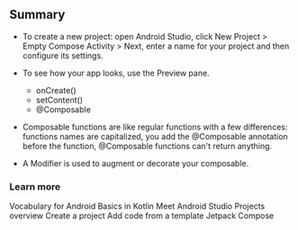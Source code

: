 ## Summary

- To create a new project: open Android Studio, click New Project > Empty Compose Activity > Next, enter a name for your project and then configure its settings.
- To see how your app looks, use the Preview pane.

  - onCreate()
  - setContent()
  - @Composable

- Composable functions are like regular functions with a few differences: functions names are capitalized, you add the @Composable annotation before the function, @Composable functions can't return anything.
- A Modifier is used to augment or decorate your composable.


### Learn more
Vocabulary for Android Basics in Kotlin
Meet Android Studio
Projects overview
Create a project
Add code from a template
Jetpack Compose